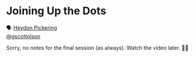 # Joining Up the Dots

🗣 [Heydon Pickering](http://www.heydonworks.com/)  
[@gscottolson](https://twitter.com/heydonworks)

Sorry, no notes for the final session (as always). Watch the video later. ☝🏼

